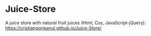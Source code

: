 # Juice-Store
A juice store with natural fruit juices (Html, Css, JavaScript-jQuery): https://cristiangorjeanul.github.io/Juice-Store/
